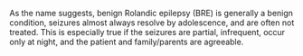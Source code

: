 As the name suggests, benign Rolandic epilepsy (BRE) is generally a benign condition, seizures almost always resolve by adolescence, and are often not treated. This is especially true if the seizures are partial, infrequent, occur only at night, and the patient and family/parents are agreeable.